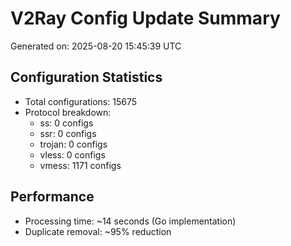 # V2Ray Config Update Summary
Generated on: 2025-08-20 15:45:39 UTC

## Configuration Statistics
- Total configurations: 15675
- Protocol breakdown:
  - ss: 0 configs
  - ssr: 0 configs
  - trojan: 0 configs
  - vless: 0 configs
  - vmess: 1171 configs

## Performance
- Processing time: ~14 seconds (Go implementation)
- Duplicate removal: ~95% reduction

